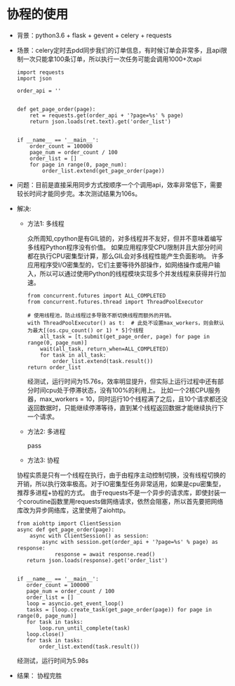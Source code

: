 # 协程的使用
- 背景：python3.6 + flask + gevent + celery + requests
- 场景：celery定时去pdd同步我们的订单信息，有时候订单会非常多，且api限制一次只能拿100条订单，所以执行一次任务可能会调用1000+次api
  ```
  import requests
  import json
  
  order_api = ''
  
  
  def get_page_order(page):
      ret = requests.get(order_api + '?page=%s' % page)
      return json.loads(ret.text).get('order_list') 
  
  
  if __name__ == '__main__':
      order_count = 100000
      page_num = order_count / 100
      order_list = []
      for page in range(0, page_num):
          order_list.extend(get_page_order(page))
  ```
- 问题：目前是直接采用同步方式按顺序一个个调用api，效率非常低下，需要较长时间才能同步完。本次测试结果为106s。
- 解决:
    - 方法1: 多线程
    
      众所周知,cpython是有GIL锁的，对多线程并不友好，但并不意味着编写多线程Python程序没有价值。
      如果应用程序受CPU限制并且大部分时间都在执行CPU密集型计算，那么GIL会对多线程性能产生负面影响。
      许多应用程序受I/O密集型的，它们主要等待外部操作，如网络操作或用户输入，所以可以通过使用Python的线程模块实现多个并发线程来获得并行加速。
      ```
      from concurrent.futures import ALL_COMPLETED
      from concurrent.futures.thread import ThreadPoolExecutor
      
      # 使用线程池，防止线程过多导致不断切换线程而额外的开销。
      with ThreadPoolExecutor() as t:  # 此处不设置max_workers，则会默认为最大[(os.cpu_count() or 1) * 5]个线程
          all_task = [t.submit(get_page_order, page) for page in range(0, page_num)]
          wait(all_task, return_when=ALL_COMPLETED)
          for task in all_task:
              order_list.extend(task.result())
      return order_list
      ```
      经测试，运行时间为15.76s，效率明显提升，但实际上运行过程中还有部分时间cpu处于停滞状态，没有100%的利用上。
      比如一个2核CPU服务器，max_workers = 10，同时运行10个线程满了之后，且10个请求都还没返回数据时，只能继续停滞等待，直到某个线程返回数据才能继续执行下一个请求。
     - 方法2: 多进程
     
        pass
     
     - 方法3: 协程
     
     协程实质是只有一个线程在执行，由于由程序主动控制切换，没有线程切换的开销，所以执行效率极高。对于IO密集型任务非常适用，如果是cpu密集型，推荐多进程+协程的方式。
     由于requests不是一个异步的请求库，即使封装一个coroutine函数里用requests做网络请求，依然会阻塞，所以首先要把网络库改为异步网络库，这里使用了aiohttp。
     ```
     from aiohttp import ClientSession
     async def get_page_order(page):
         async with ClientSession() as session:
             async with session.get(order_api + '?page=%s' % page) as response:
                 response = await response.read()
        return json.loads(response).get('order_list') 
        
        
    if __name__ == '__main__':
        order_count = 100000
        page_num = order_count / 100
        order_list = [] 
        loop = asyncio.get_event_loop()
        tasks = [loop.create_task(get_page_order(page)) for page in range(0, page_num)]
        for task in tasks:
            loop.run_until_complete(task)
        loop.close()
        for task in tasks:
            order_list.extend(task.result())
     ```
     经测试，运行时间为5.98s
- 结果： 协程完胜
     
     
     
     

